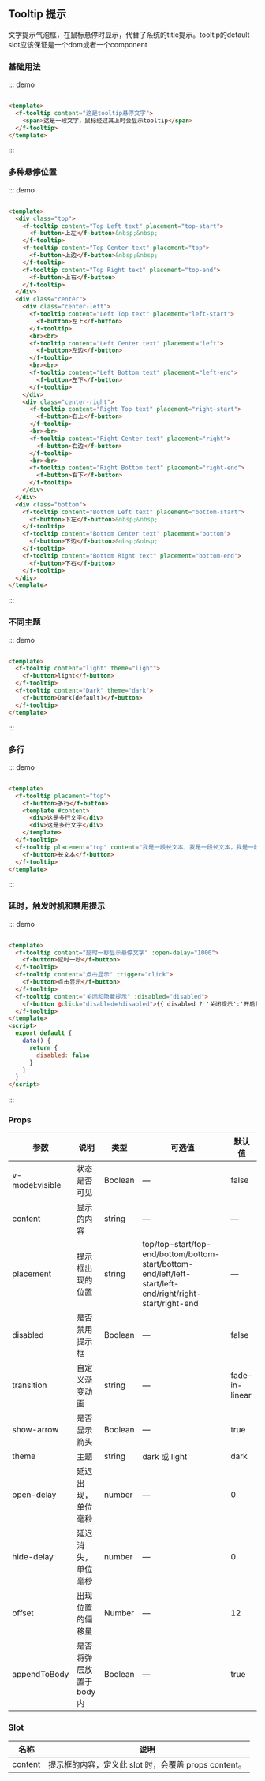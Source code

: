 ## Tooltip 提示

文字提示气泡框，在鼠标悬停时显示，代替了系统的title提示。tooltip的default slot应该保证是一个dom或者一个component

### 基础用法

::: demo

```html

<template>
  <f-tooltip content="这是tooltip悬停文字">
    <span>这是一段文字，鼠标经过其上时会显示tooltip</span>
  </f-tooltip>
</template>
```

:::

### 多种悬停位置

::: demo

```html

<template>
  <div class="top">
    <f-tooltip content="Top Left text" placement="top-start">
      <f-button>上左</f-button>&nbsp;&nbsp;
    </f-tooltip>
    <f-tooltip content="Top Center text" placement="top">
      <f-button>上边</f-button>&nbsp;&nbsp;
    </f-tooltip>
    <f-tooltip content="Top Right text" placement="top-end">
      <f-button>上右</f-button>
    </f-tooltip>
  </div>
  <div class="center">
    <div class="center-left">
      <f-tooltip content="Left Top text" placement="left-start">
        <f-button>左上</f-button>
      </f-tooltip>
      <br><br>
      <f-tooltip content="Left Center text" placement="left">
        <f-button>左边</f-button>
      </f-tooltip>
      <br><br>
      <f-tooltip content="Left Bottom text" placement="left-end">
        <f-button>左下</f-button>
      </f-tooltip>
    </div>
    <div class="center-right">
      <f-tooltip content="Right Top text" placement="right-start">
        <f-button>右上</f-button>
      </f-tooltip>
      <br><br>
      <f-tooltip content="Right Center text" placement="right">
        <f-button>右边</f-button>
      </f-tooltip>
      <br><br>
      <f-tooltip content="Right Bottom text" placement="right-end">
        <f-button>右下</f-button>
      </f-tooltip>
    </div>
  </div>
  <div class="bottom">
    <f-tooltip content="Bottom Left text" placement="bottom-start">
      <f-button>下左</f-button>&nbsp;&nbsp;
    </f-tooltip>
    <f-tooltip content="Bottom Center text" placement="bottom">
      <f-button>下边</f-button>&nbsp;&nbsp;
    </f-tooltip>
    <f-tooltip content="Bottom Right text" placement="bottom-end">
      <f-button>下右</f-button>
    </f-tooltip>
  </div>
</template>
```

:::

### 不同主题

::: demo

```html

<template>
  <f-tooltip content="light" theme="light">
    <f-button>light</f-button>
  </f-tooltip>
  <f-tooltip content="Dark" theme="dark">
    <f-button>Dark(default)</f-button>
  </f-tooltip>
</template>
```

:::

### 多行

::: demo

```html

<template>
  <f-tooltip placement="top">
    <f-button>多行</f-button>
    <template #content>
      <div>这是多行文字</div>
      <div>这是多行文字</div>
    </template>
  </f-tooltip>
  <f-tooltip placement="top" content="我是一段长文本，我是一段长文本，我是一段长文本，我是一段长文本，我是一段长文本，我是一段长文本">
    <f-button>长文本</f-button>
  </f-tooltip>
</template>
```

:::

### 延时，触发时机和禁用提示

::: demo

```html

<template>
  <f-tooltip content="延时一秒显示悬停文字" :open-delay="1000">
    <f-button>延时一秒</f-button>
  </f-tooltip>
  <f-tooltip content="点击显示" trigger="click">
    <f-button>点击显示</f-button>
  </f-tooltip>
  <f-tooltip content="关闭和隐藏提示" :disabled="disabled">
    <f-button @click="disabled=!disabled">{{ disabled ? '关闭提示':'开启提示'}}</f-button>
  </f-tooltip>
</template>
<script>
  export default {
    data() {
      return {
        disabled: false
      }
    }
  }
</script>
```

:::

### Props

| 参数      | 说明    | 类型      | 可选值       | 默认值   |
|---------- |-------- |---------- |-------------  |-------- |
| v-model:visible     | 状态是否可见   | Boolean  |  —   |  false   |
| content     | 显示的内容   | string  |  —   |   —   |
| placement     | 提示框出现的位置   | string  |  top/top-start/top-end/bottom/bottom-start/bottom-end/left/left-start/left-end/right/right-start/right-end   |   —   |
| disabled     | 是否禁用提示框   | Boolean  |  —   |   false   |
| transition | 自定义渐变动画   |  string     |  —   |   fade-in-linear   |
| show-arrow     | 是否显示箭头  |  Boolean  |  —   |   true   |
| theme     | 主题   |  string  |  dark 或 light   |   dark   |
| open-delay     | 延迟出现，单位毫秒   | number  | — |   0    |
| hide-delay     | 延迟消失，单位毫秒   | number  | — |   0    |
| offset    | 出现位置的偏移量   |  Number |  — |    12     |
| appendToBody    | 是否将弹层放置于 body 内   | Boolean  |  —   |   true   |

### Slot

| 名称      | 说明    |
|---------- |-------- |
| content     | 提示框的内容，定义此 slot 时，会覆盖 props content。   |

